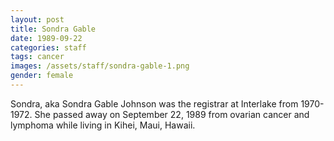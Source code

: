 ```yaml
---
layout: post
title: Sondra Gable
date: 1989-09-22
categories: staff
tags: cancer
images: /assets/staff/sondra-gable-1.png
gender: female
---
```

Sondra, aka Sondra Gable Johnson was the registrar at Interlake from 1970-1972. She passed away on September 22, 1989 from ovarian cancer and lymphoma while living in Kihei, Maui, Hawaii.
